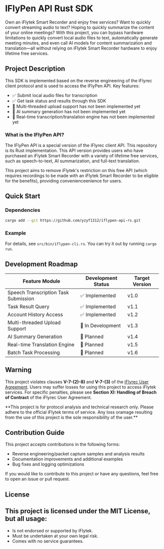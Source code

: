 # IFlyPen API Rust SDK

Own an iFlytek Smart Recorder and enjoy free services? Want to quickly convert streaming audio to text? Hoping to quickly summarize the content of your online meetings? With this project, you can bypass hardware limitations to quickly convert local audio files to text, automatically generate meeting minutes, and even call AI models for content summarization and translation—all without relying on iFlytek Smart Recorder hardware to enjoy lifetime free services.

## Project Description

This SDK is implemented based on the reverse engineering of the iFlyrec client protocol and is used to access the IFlyPen API. Key features:
- ✅ Submit local audio files for transcription
- ✅ Get task status and results through this SDK
- 🚫 Multi-threaded upload support has not been implemented yet
- 🚫 AI summary generation has not been implemented yet
- 🚫 Real-time transcription/translation engine has not been implemented yet

### What is the IFlyPen API?

The IFlyPen API is a special version of the iFlyrec client API. This repository is its Rust implementation. This API version provides users who have purchased an iFlytek Smart Recorder with a variety of lifetime free services, such as speech-to-text, AI summarization, and full-text translation.

This project aims to remove iFlytek's restriction on this free API (which requires recordings to be made with an iFlytek Smart Recorder to be eligible for the benefits), providing convenienceenience for users.

## Quick Start

### Dependencies

```bash
cargo add --git https://github.com/yzyf1312/iflypen-api-rs.git
```

### Example

For details, see `src/bin/iflypen-cli.rs`. You can try it out by running `cargo run`.

## Development Roadmap

| Feature Module                       | Development Status | Target Version |
| ------------------------------------ | ------------------ | -------------- |
| Speech Transcription Task Submission | ✅ Implemented      | v1.0           |
| Task Result Query                    | ✅ Implemented      | v1.1           |
| Account History Access               | ✅ Implemented      | v1.2           |
| Multi-threaded Upload Support        | 🔧 In Development   | v1.3           |
| AI Summary Generation                | 🚧 Planned          | v1.4           |
| Real-time Translation Engine         | 🚧 Planned          | v1.5           |
| Batch Task Processing                | 🚧 Planned          | v1.6           |

## Warning

This project violates clauses **V-7-(2)-8)** and **V-7-(3)** of the [iFlyrec User Agreement](https://static.iflyrec.com/v1/iflyrectjpt/publicread01/privacyPolicy/tjzs/userPrivacyPolicy.html). Users may suffer losses for using this project to access iFlytek services. For specific penalties, please see **Section XI: Handling of Breach of Contract** of the iFlyrec User Agreement.

\*\*This project is for protocol analysis and technical research only. Please adhere to the official iFlytek terms of service. Any loss oramage resulting from the use of this project is the sole responsibility of the user.**

## Contribution Guide

This project accepts contributions in the following forms:

- Reverse engineering/packet capture samples and analysis results
- Documentation improvements and additional examples
- Bug fixes and logging optimizations

If you would like to contribute to this project or have any questions, feel free to open an issue or pull request.

## License

## This project is licensed under the MIT License, but all usage:
- Is not endorsed or supported by iFlytek.
- Must be undertaken at your own legal risk.
- Comes with no service guarantees.